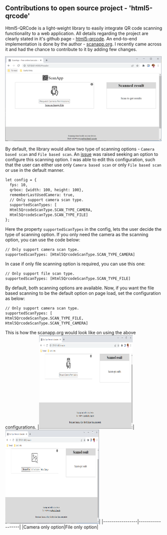 
## Contributions to open source project - 'html5-qrcode'

Html5-QRCode is a light-weight library to easily integrate QR code scanning functionality to a web application. All details regarding the project are clearly stated in it's github page - [html5-qrcode](https://github.com/mebjas/html5-qrcode). An end-to-end implementation is done by the author - [scanapp.org](https://scanapp.org/#reader). I recently came across it and had the chance to contribute to it by adding few changes. 

<img src="/assets/images/html5_qrcode_cam_default.png" alt="Homepage" width="500"/>

By default, the library would allow two type of scanning options - `Camera based scan` and `File based scan`. An [issue](https://github.com/mebjas/html5-qrcode/issues/405) was raised seeking an option to configure this scanning option. I was able to edit this configuration, such that the user can either use only `Camera based scan` or only `File based scan` or use in the default manner. 

```
let config = {
  fps: 10,
  qrbox: {width: 100, height: 100},
  rememberLastUsedCamera: true,
  // Only support camera scan type.
  supportedScanTypes: [
  Html5QrcodeScanType.SCAN_TYPE_CAMERA,
  Html5QrcodeScanType.SCAN_TYPE_FILE]
};
```
Here the property `supportedScanTypes` in the config, lets the user decide the type of scanning option. If you only need the camera as the scanning option, you can use the code below:
```
// Only support camera scan type.
supportedScanTypes: [Html5QrcodeScanType.SCAN_TYPE_CAMERA]
```
In case if only file scanning option is required, you can use this one:
```
// Only support file scan type.
supportedScanTypes: [Html5QrcodeScanType.SCAN_TYPE_FILE]
```
By default, both scanning options are available. Now, if you want the file based scanning to be the default option on page load, set the configuration as below:
```
// Only support camera scan type.
supportedScanTypes: [
Html5QrcodeScanType.SCAN_TYPE_FILE,
Html5QrcodeScanType.SCAN_TYPE_CAMERA]
```
This is how the scanapp.org would look like on using the above configurations.
|<img src="/assets/images/html5_qrcode_camera_selected.png" alt="Cam selected" width="300" height="300"/>| <img src="/assets/images/html5_qrcode_file_selected.png" alt="File Selected" width="300" height="300"/>|
|-----------------|------------------|
|Camera only option|File only option|

